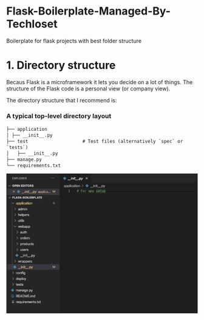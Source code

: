 # Flask-Boilerplate-Managed-By-Techloset

Boilerplate for flask projects with best folder structure

# 1. Directory structure

Becaus Flask is a microframework it lets you decide on a lot of things. The structure of the Flask code is a personal view (or company view).

The directory structure that I recommend is:

### A typical top-level directory layout

    ├── application
    │ ├── __init__.py 
    ├── test                    # Test files (alternatively `spec` or `tests`)
    │   ├── __init__.py
    ├── manage.py             
    └── requirements.txt

![Screenshot](structure.png)
